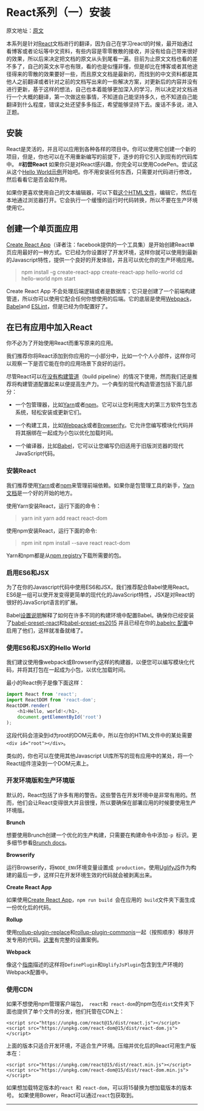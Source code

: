 # React系列（一）安装
原文地址：[原文][]

本系列是针对[React][]文档进行的翻译，因为自己在学习react的时候，最开始通过看博客或者论坛等中文资料，有些内容是零零散散的接收，并没有给自己带来很好的效果，所以后来决定把文档的原文从头到尾看一遍。目前为止原文文档也看的差不多了，自己的英文水平也有限，看的也是似懂非懂，但是却比在博客或者其他途径得来的零散的效果要好一些，而且原文文档是最新的，而找到的中文资料都是其他人之前翻译或者针对之前的文档写出来的一些解决方案，对更新后的内容并没有进行更新，基于这样的想法，自己也本着能够更加深入的学习，所以决定对文档进行一个大概的翻译，第一次做这些事情，不知道自己能坚持多久，也不知道自己能翻译到什么程度，错误之处还望多多指正，希望能够坚持下去。废话不多说，进入正题。

## **安装**
React是灵活的，并且可以应用到各种各样的项目中。你可以使用它创建一个新的项目，但是，你也可以在不用重新编写的前提下，逐步的将它引入到现有的代码库中。
#**初尝React**
如果你只是对React感兴趣，你完全可以使用CodePen。尝试这从这个[Hello World示例][]开始吧。你不用安装任何东西，只需要对代码进行修改，然后看看它是否会起作用。

如果你更喜欢使用自己的文本编辑器，可以下载[这个HTML文件][]，编辑它，然后在本地通过浏览器打开。它会执行一个缓慢的运行时代码转换，所以不要在生产环境使用它。
## **创建一个单页面应用**
[Create React App][]（译者注：facebook提供的一个工具集）是开始创建React单页应用最好的一种方式。它已经为你设置好了开发环境，这样你就可以使用到最新的Javascript特性，提供一个良好的开发体验，并且可以优化你的生产环境应用。
>npm install -g create-react-app
create-react-app hello-world
cd hello-world
npm start

Create React App 不会处理后端逻辑或者是数据库；它只是创建了一个前端构建管道，所以你可以使用它配合任何你想使用的后端。它的底层是使用[Webpack][]，[Babel][]and [ESLint][]，但是已经为你配置好了。
## **在已有应用中加入React**
你不必为了开始使用React而重写原来的应用。

我们推荐你将React添加到你应用的一小部分中，比如一个个人小部件，这样你可以观察一下是否它能在你的应用场景下良好的运行。

尽管React可以在[没有构建管道][]（build pipeline）的情况下使用，然而我们还是推荐将构建管道配置起来以便提高生产力。一个典型的现代构造管道包括下面几部分：

 - 一个包管理器，比如[Yarn][]或者[npm][]。它可以让您利用庞大的第三方软件包生态系统，轻松安装或更新它们。

 - 一个构建工具，比如[Webpack][]或者[Browserify][]。它允许您编写模块化代码并将其捆绑在一起成为小包以优化加载时间。

 - 一个编译器，比如[Babel][]，它可以让您编写仍旧适用于旧版浏览器的现代JavaScript代码。

### **安装React**
我们推荐使用[Yarn][]或者[npm][]来管理前端依赖。如果你是包管理工具的新手，[Yarn文档][]是一个好的开始的地方。

使用Yarn安装React，运行下面的命令：
>yarn init
yarn add react react-dom

使用npm安装React，运行下面的命令:
>npm init
npm install --save react react-dom

Yarn和npm都是从[npm registry][]下载所需要的包。
### **启用ES6和JSX**
为了在你的Javascript代码中使用ES6和JSX，我们推荐配合Babel使用React。ES6是一组可以使开发变得更简单的现代化的JavaScript特性，JSX是对React的很好的JavaScript语言的扩展。

Babel[设置说明][]解释了如何在许多不同的构建环境中配置Babel。确保你已经安装了[babel-preset-react][]和[babel-preset-es2015][] 并且已经在你的[.babelrc 配置][]中启用了他们，这样就准备就绪了。
### **使用ES6和JSX的Hello World**
我们建议使用像webpack或Browserify这样的构建器，以便您可以编写模块化代码，并将其打包在一起成为小包，以优化加载时间。

最小的React例子是像下面这样：
``` javascript
import React from 'react';
import ReactDOM from 'react-dom';
ReactDOM.render(
	<h1>Hello, world!</h1>,
	document.getElementById('root')
);
```
这段代码会渲染到id为root的DOM元素中，所以在你的HTML文件中的某处需要```<div id="root"></div>```。

类似的，你也可以在使用其他Javascript UI库所写的现有应用中的某处，将一个React组件渲染到一个DOM元素上。

### **开发环境版和生产环境版**
默认的，React包括了许多有用的警告。这些警告在开发环境中是非常有用的。然而，他们会让React变得很大并且很慢，所以要确保在部署应用的时候要使用生产环境版。

**Brunch**

想要使用Brunch创建一个优化的生产构建，只需要在构建命令中添加```-p ```标识。更多细节参看[Brunch docs][]。

**Browserify**

运行Browserify，将``` NODE_ENV ```环境变量设置成``` production```，使用[UglifyJS][]作为构建的最后一步，这样只在开发环境生效的代码就会被剥离出来。

**Create React App**

如果使用[Create React App][]，```npm run build ```会在应用的``` build```文件夹下面生成一份优化后的代码。

**Rollup**

使用[rollup-plugin-replace][]和[rollup-plugin-commonjs][]一起（按照顺序）移除开发专用的代码。[这里][]有完整的设置案例。

**Webpack**

像这个[指南][]描述的这样将```DefinePlugin```和```UglifyJsPlugin```包含到生产环境的Webpack配置中。


### **使用CDN**
如果不想使用npm管理客户端包，``` react```和``` react-dom```的npm包在```dist```文件夹下面也提供了单个文件的分发，他们托管在CDN上：
``` 
<script src="https://unpkg.com/react@15/dist/react.js"></script>
<script src="https://unpkg.com/react-dom@15/dist/react-dom.js"></script>
``` 
上面的版本只适合开发环境，不适合生产环境。压缩并优化后的React可用生产版本在：
```
<script src="https://unpkg.com/react@15/dist/react.min.js"></script>
<script src="https://unpkg.com/react-dom@15/dist/react-dom.min.js"></script>
```
如果想加载特定版本的```react ```和 ```react-dom```，可以将15替换为想加载版本的版本号。
如果使用Bower，React可以通过```react```包获取到。


--------
[React]:https://facebook.github.io/react
[原文]:https://facebook.github.io/react/docs/installation.html
[Hello World示例]:http://codepen.io/gaearon/pen/rrpgNB?editors=0010&_blank
[这个HTML文件]:https://facebook.github.io/react/downloads/single-file-example.html
[Create React App]:http://github.com/facebookincubator/create-react-app
[Webpack]:https://webpack.js.org
[Babel]:http://babeljs.io
[ESLint]:http://eslint.org
[没有构建管道]:https://facebook.github.io/react/docs/react-without-es6.html
[Yarn]:https://yarnpkg.com
[npm]:https://www.npmjs.com
[Browserify]:http://browserify.org/
[Yarn文档]:https://yarnpkg.com/en/docs/getting-started
[npm registry]:http://npmjs.com/
[设置说明]:https://babeljs.io/docs/setup/
[babel-preset-react]:http://babeljs.io/docs/plugins/preset-react/#basic-setup-with-the-cli-
[babel-preset-es2015]:http://babeljs.io/docs/plugins/preset-es2015/#basic-setup-with-the-cli-
[.babelrc 配置]:http://babeljs.io/docs/usage/babelrc/
[Brunch docs]:http://brunch.io/docs/commands
[UglifyJS]:https://github.com/mishoo/UglifyJS
[rollup-plugin-replace]:https://github.com/rollup/rollup-plugin-replace
[rollup-plugin-commonjs]:https://github.com/rollup/rollup-plugin-commonjs
[这里]:https://gist.github.com/Rich-Harris/cb14f4bc0670c47d00d191565be36bf0
[指南]:https://webpack.js.org/guides/production-build/